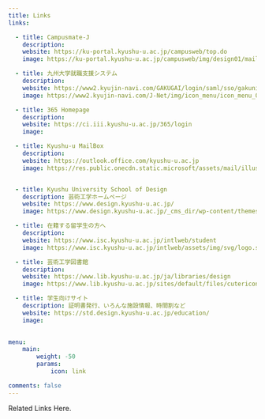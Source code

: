 ```yaml
---
title: Links
links:

  - title: Campusmate-J　
    description: 
    website: https://ku-portal.kyushu-u.ac.jp/campusweb/top.do
    image: https://ku-portal.kyushu-u.ac.jp/campusweb/img/design01/mail_2_70.png

  - title: 九州大学就職支援システム
    description: 
    website: https://www2.kyujin-navi.com/GAKUGAI/login/saml/sso/gakunin
    image: https://www2.kyujin-navi.com/J-Net/img/icon_menu/icon_menu_005.svg 

  - title: 365 Homepage
    description: 
    website: https://ci.iii.kyushu-u.ac.jp/365/login
    image:

  - title: Kyushu-u MailBox
    description: 
    website: https://outlook.office.com/kyushu-u.ac.jp
    image: https://res.public.onecdn.static.microsoft/assets/mail/illustrations/noMailSelected/v2/light.svg


  - title: Kyushu University School of Design
    description: 芸術工学ホームページ
    website: https://www.design.kyushu-u.ac.jp/
    image: https://www.design.kyushu-u.ac.jp/_cms_dir/wp-content/themes/kid2020/static/images/common/symbol.png

  - title: 在籍する留学生の方へ
    description: 
    website: https://www.isc.kyushu-u.ac.jp/intlweb/student
    image: https://www.isc.kyushu-u.ac.jp/intlweb/assets/img/svg/logo.svg

  - title: 芸術工学図書館
    description: 
    website: https://www.lib.kyushu-u.ac.jp/ja/libraries/design
    image: https://www.lib.kyushu-u.ac.jp/sites/default/files/cutericon3.png 

  - title: 学生向けサイト　
    description: 証明書発行、いろんな施設情報、時間割など
    website: https://std.design.kyushu-u.ac.jp/education/
    image: 
  

menu:
    main: 
        weight: -50
        params:
            icon: link

comments: false
---
```



Related Links Here.